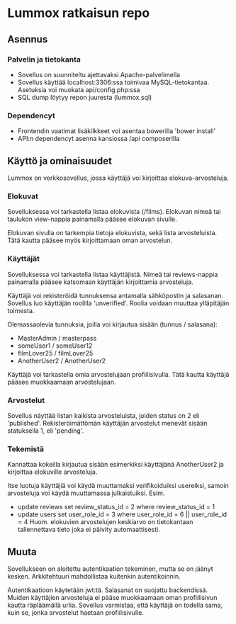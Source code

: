 # Lummox ratkaisun repo

## Asennus

### Palvelin ja tietokanta
- Sovellus on suunniteltu ajettavaksi Apache-palvelimella
- Sovellus käyttää localhost:3306:ssa toimivaa MySQL-tietokantaa. Asetuksia voi muokata api/config.php:ssa
- SQL dump löytyy repon juuresta (lummox.sql)

### Dependencyt
- Frontendin vaatimat lisäkilkkeet voi asentaa bowerilla 'bower install'
- API:n dependencyt asenna kansiossa /api composerilla

## Käyttö ja ominaisuudet

Lummox on verkkosovellus, jossa käyttäjä voi kirjoittaa elokuva-arvosteluja.

### Elokuvat

Sovelluksessa voi tarkastella listaa elokuvista (/films). Elokuvan nimeä tai taulukon view-nappia painamalla pääsee elokuvan sivulle.

Elokuvan sivulla on tarkempia tietoja elokuvista, sekä lista arvosteluista. Tätä kautta pääsee myös kirjoittamaan oman arvostelun.

### Käyttäjät

Sovelluksessa voi tarkastella listaa käyttäjistä. Nimeä tai reviews-nappia painamalla pääsee katsomaan käyttäjän kirjoittamia arvosteluja.

Käyttäjä voi rekisteröidä tunnuksensa antamalla sähköpostin ja salasanan. Sovellus luo käyttäjän roolilla 'unverified'. Roolia voidaan muuttaa ylläpitäjän toimesta.

Olemassaolevia tunnuksia, joilla voi kirjautua sisään (tunnus / salasana):
- MasterAdmin / masterpass
- someUser1 / someUser12
- filmLover25 / filmLover25
- AnotherUser2 / AnotherUser2

Käyttäjä voi tarkastella omia arvostelujaan profiilisivulla. Tätä kautta käyttäjä pääsee muokkaamaan arvostelujaan.

### Arvostelut

Sovellus näyttää listan kaikista arvosteluista, joiden status on 2 eli 'published'. Rekisteröimättömän käyttäjän arvostelut menevät sisään statuksella 1, eli 'pending'.

### Tekemistä

Kannattaa kokeilla kirjautua sisään esimerkiksi käyttäjänä AnotherUser2 ja kirjoittaa elokuville arvosteluja.

Itse luotuja käyttäjiä voi käydä muuttamaksi verifikoiduiksi usereiksi, samoin arvosteluja voi käydä muuttamassa julkaistuiksi.
Esim.
 - update reviews set review_status_id = 2 where review_status_id = 1
 - update users set user_role_id = 3 where user_role_id = 6 || user_role_id = 4
Huom. elokuvien arvostelujen keskiarvo on tietokantaan tallennettava tieto joka ei päivity automaattisesti.

## Muuta

Sovellukseen on aloitettu autentikaation tekeminen, mutta se on jäänyt kesken. Arkkitehtuuri mahdollistaa kuitenkin autentikoinnin.

Autentikaatioon käytetään jwt:tä. Salasanat on suojattu backendissä. Muiden käyttäjien arvosteluja ei pääse muokkaamaan oman profiilisivun kautta räpläämällä urlia. Sovellus varmistaa, että käyttäjä on todella sama, kuin se, jonka arvostelut haetaan profiilisivulle.